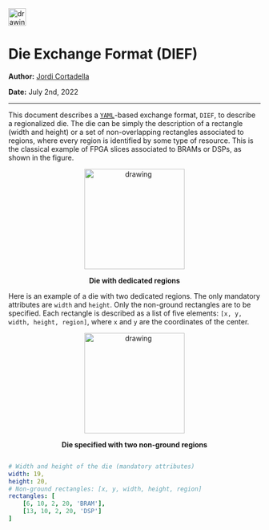 <img src="https://www.cs.upc.edu/~jordicf/Research/FRAME/doc/Frame.png" alt="drawing" style="height: 35px;"/>

# Die Exchange Format (DIEF)
**Author:** [Jordi Cortadella](https://www.cs.upc.edu/~jordicf)

**Date:** July 2nd, 2022

---

This document describes a [`YAML`](https://en.wikipedia.org/wiki/YAML)-based exchange format, `DIEF`,
to describe a regionalized die. The die can be simply the description of a rectangle (width and height)
or a set of non-overlapping rectangles associated to regions, where every region is identified by some type
of resource. This is the classical example of FPGA slices associated to BRAMs or DSPs, as shown in the
figure.

<figure>
<p style="text-align:center">
<img src="https://www.cs.upc.edu/~jordicf/Research/fpopt/doc/FPGA_structure.png" alt="drawing" style="height: 200px;"/>
</p>
<figcaption style="text-align:center"><b>Die with dedicated regions</b></figcaption>
</figure>

Here is an example of a die with two dedicated regions. The only mandatory attributes are `width` and `height`.
Only the non-ground rectangles are to be specified. Each rectangle is described as a list of five elements:
`[x, y, width, height, region]`, where `x` and `y` are the coordinates of the center.

<figure>
<p style="text-align:center">
<img src="https://www.cs.upc.edu/~jordicf/Research/fpopt/doc/Die.png" alt="drawing" style="height: 200px;"/>
</p>
<figcaption style="text-align:center"><b>Die specified with two non-ground regions</b></figcaption>
</figure>

~~~yaml

# Width and height of the die (mandatory attributes)
width: 19,
height: 20,
# Non-ground rectangles: [x, y, width, height, region]
rectangles: [
    [6, 10, 2, 20, 'BRAM'],
    [13, 10, 2, 20, 'DSP']
]
~~~
